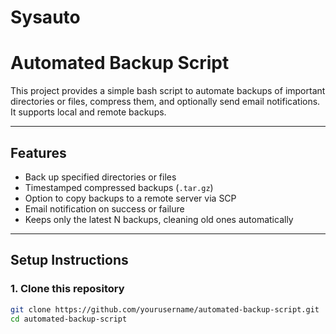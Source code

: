 # Sysauto
# Automated Backup Script

This project provides a simple bash script to automate backups of important directories or files, compress them, and optionally send email notifications. It supports local and remote backups.

---

## Features

- Back up specified directories or files
- Timestamped compressed backups (`.tar.gz`)
- Option to copy backups to a remote server via SCP
- Email notification on success or failure
- Keeps only the latest N backups, cleaning old ones automatically

---

## Setup Instructions

### 1. Clone this repository

```bash
git clone https://github.com/yourusername/automated-backup-script.git
cd automated-backup-script
